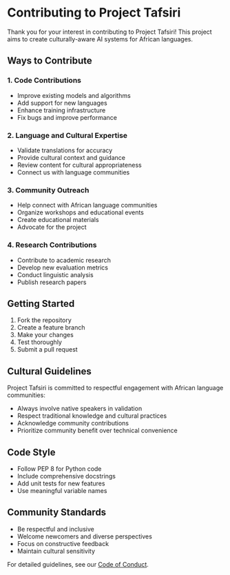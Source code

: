 # Contributing to Project Tafsiri

Thank you for your interest in contributing to Project Tafsiri! This project aims to create culturally-aware AI systems for African languages.

## Ways to Contribute

### 1. Code Contributions
- Improve existing models and algorithms
- Add support for new languages
- Enhance training infrastructure
- Fix bugs and improve performance

### 2. Language and Cultural Expertise
- Validate translations for accuracy
- Provide cultural context and guidance
- Review content for cultural appropriateness
- Connect us with language communities

### 3. Community Outreach
- Help connect with African language communities
- Organize workshops and educational events
- Create educational materials
- Advocate for the project

### 4. Research Contributions
- Contribute to academic research
- Develop new evaluation metrics
- Conduct linguistic analysis
- Publish research papers

## Getting Started

1. Fork the repository
2. Create a feature branch
3. Make your changes
4. Test thoroughly
5. Submit a pull request

## Cultural Guidelines

Project Tafsiri is committed to respectful engagement with African language communities:

- Always involve native speakers in validation
- Respect traditional knowledge and cultural practices
- Acknowledge community contributions
- Prioritize community benefit over technical convenience

## Code Style

- Follow PEP 8 for Python code
- Include comprehensive docstrings
- Add unit tests for new features
- Use meaningful variable names

## Community Standards

- Be respectful and inclusive
- Welcome newcomers and diverse perspectives
- Focus on constructive feedback
- Maintain cultural sensitivity

For detailed guidelines, see our [Code of Conduct](CODE_OF_CONDUCT.md).
